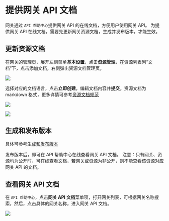 # 提供网关 API 文档

网关通过 `API 帮助中心`提供网关 API 的在线文档，方便用户使用网关 API。
为提供网关 API 在线文档，需要先更新网关资源文档，生成并发布版本，才能生效。

## 更新资源文档

在网关的管理页，展开左侧菜单**基本设置**，点击**资源管理**，在资源列表列“文档”下，点击添加文档，右侧弹出资源文档管理页。

![](../../assets/apigateway/howto/resource-doc-action.png)

选择对应的文档语言，点击**立即创建**，编辑文档内容并**提交**。资源文档为 markdown 格式，更多详情可参考[资源文档规范](../reference/api-doc-specification.md)

![](../../assets/apigateway/howto/resource-doc-detail.png)

![](../../assets/apigateway/howto/resource-doc-create.png)

## 生成和发布版本

具体可参考[生成和发布版本](./create-resource-version-and-release.md)

发布版本后，即可在 API 帮助中心在线查看网关 API 文档。
注意：只有网关、资源均为公开时，可在线查看文档，若网关或资源为非公开，则不能查看该资源对应网关 API 的文档。

## 查看网关 API 文档

在 `API 帮助中心`，点击**网关 API 文档**菜单项，打开网关列表，可根据网关名称搜索，然后，点击具体的网关名称，进入网关 API 文档。

![](../../assets/apigateway/howto/apigw-doc-search.png)
